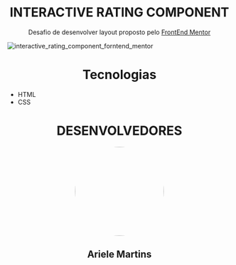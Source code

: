 <h1 align="center">INTERACTIVE RATING COMPONENT</h1>
<p align="center"> Desafio de desenvolver layout proposto pelo <a href="https://www.frontendmentor.io/home" target="_blank">FrontEnd Mentor</a></p>

![interactive_rating_component_forntend_mentor](https://user-images.githubusercontent.com/83427685/206276137-d5b2d43a-4862-4cd1-b570-e6ca7a038ecc.png)

<h1 align="center">Tecnologias</h1>

- HTML
- CSS

<h1 align="center">DESENVOLVEDORES</h1>
<div align="center">
    <img style="border-radius: 50%" height="200em" src="https://github.com/ArieleMartins.png">
    <h2 >Ariele Martins</h2>
</div>